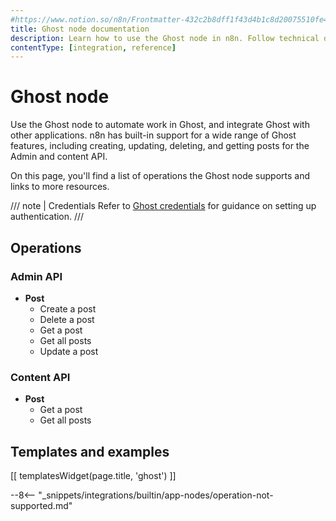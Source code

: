 ```yaml
---
#https://www.notion.so/n8n/Frontmatter-432c2b8dff1f43d4b1c8d20075510fe4
title: Ghost node documentation
description: Learn how to use the Ghost node in n8n. Follow technical documentation to integrate Ghost node into your workflows.
contentType: [integration, reference]
---
```


# Ghost node

Use the Ghost node to automate work in Ghost, and integrate Ghost with other applications. n8n has built-in support for a wide range of Ghost features, including creating, updating, deleting, and getting posts for the Admin and content API. 

On this page, you'll find a list of operations the Ghost node supports and links to more resources.

/// note | Credentials
Refer to [Ghost credentials](/integrations/builtin/credentials/ghost/) for guidance on setting up authentication. 
///

## Operations

### Admin API

* **Post**
    * Create a post
    * Delete a post
    * Get a post
    * Get all posts
    * Update a post


### Content API

* **Post**
    * Get a post
    * Get all posts

## Templates and examples

<!-- see https://www.notion.so/n8n/Pull-in-templates-for-the-integrations-pages-37c716837b804d30a33b47475f6e3780 -->
[[ templatesWidget(page.title, 'ghost') ]]

--8<-- "_snippets/integrations/builtin/app-nodes/operation-not-supported.md"

